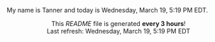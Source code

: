 My name is Tanner and today is Wednesday, March 19, 5:19 PM EDT.

<p align="center">This <i>README</i> file is generated <b>every 3 hours</b>!</br>Last refresh: Wednesday, March 19, 5:19 PM EDT<br /></p>
